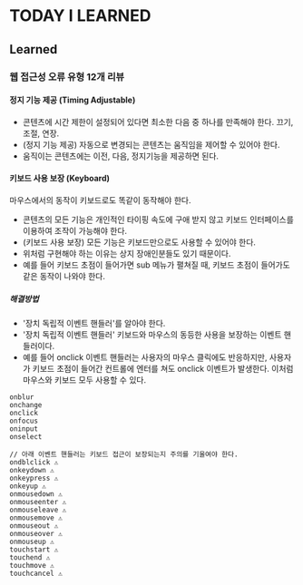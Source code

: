# TODAY I LEARNED

## Learned

### 웹 접근성 오류 유형 12개 리뷰

#### 정지 기능 제공 (Timing Adjustable)

- 콘텐츠에 시간 제한이 설정되어 있다면 최소한 다음 중 하나를 만족해야 한다. 끄기, 조절, 연장.
- (정지 기능 제공) 자동으로 변경되는 콘텐츠는 움직임을 제어할 수 있어야 한다.
- 움직이는 콘텐츠에는 이전, 다음, 정지기능을 제공하면 된다.

#### 키보드 사용 보장 (Keyboard)

마우스에서의 동작이 키보드로도 똑같이 동작해야 한다.

- 콘텐츠의 모든 기능은 개인적인 타이핑 속도에 구애 받지 않고 키보드 인터페이스를 이용하여 조작이 가능해야 한다.
- (키보드 사용 보장) 모든 기능은 키보드만으로도 사용할 수 있어야 한다.
- 위처럼 구현해야 하는 이유는 상지 장애인분들도 있기 때문이다.
- 예를 들어 키보드 초점이 들어가면 sub 메뉴가 펼쳐질 때, 키보드 초점이 들어가도 같은 동작이 나와야 한다.

##### 해결방법

- '장치 독립적 이벤트 핸들러'를 알아야 한다.
- '장치 독립적 이벤트 핸들러' 키보드와 마우스의 동등한 사용을 보장하는 이벤트 핸들러이다.
- 예를 들어 onclick 이벤트 핸들러는 사용자의 마우스 클릭에도 반응하지만, 사용자가 키보드 초점이 들어간 컨트롤에 엔터를 쳐도 onclick 이벤트가 발생한다. 이처럼 마우스와 키보드 모두 사용할 수 있다.

```
onblur
onchange
onclick
onfocus
oninput
onselect
```

```
// 아래 이벤트 핸들러는 키보드 접근이 보장되는지 주의를 기울여야 한다.
ondblclick ⚠️
onkeydown ⚠️
onkeypress ⚠️
onkeyup ⚠️
onmousedown ⚠️
onmouseenter ⚠️
onmouseleave ⚠️
onmousemove ⚠️
onmouseout ⚠️
onmouseover ⚠️
onmouseup ⚠️
touchstart ⚠️
touchend ⚠️
touchmove ⚠️
touchcancel ⚠️
```

